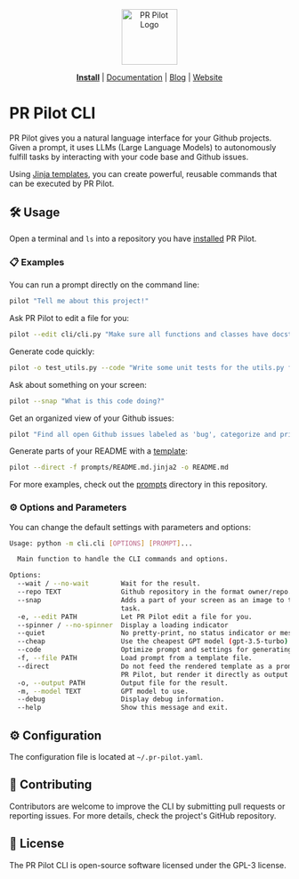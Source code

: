 <div align="center">
<img src="https://avatars.githubusercontent.com/ml/17635?s=140&v=" width="100" alt="PR Pilot Logo">
</div>

<p align="center">
  <a href="https://github.com/apps/pr-pilot-ai/installations/new"><b>Install</b></a> |
  <a href="https://docs.pr-pilot.ai">Documentation</a> |
  <a href="https://www.pr-pilot.ai/blog">Blog</a> |
  <a href="https://www.pr-pilot.ai">Website</a>
</p>

# PR Pilot CLI

PR Pilot gives you a natural language interface for your Github projects.
Given a prompt, it uses LLMs (Large Language Models) to autonomously fulfill tasks by interacting with your code base
and Github issues.

Using [Jinja templates](https://jinja.palletsprojects.com/en/3.1.x/), you can create powerful,
reusable commands that can be executed by PR Pilot.

## 🛠️ Usage

Open a terminal and `ls` into a repository you have [installed](https://github.com/apps/pr-pilot-ai/installations/new) PR Pilot.

### 📋 Examples

You can run a prompt directly on the command line:

```bash
pilot "Tell me about this project!"
```

Ask PR Pilot to edit a file for you:

```bash
pilot --edit cli/cli.py "Make sure all functions and classes have docstrings."
```

Generate code quickly:

```bash
pilot -o test_utils.py --code "Write some unit tests for the utils.py file."
```

Ask about something on your screen:

```bash
pilot --snap "What is this code doing?"
```

Get an organized view of your Github issues:

```bash
pilot "Find all open Github issues labeled as 'bug', categorize and prioritize them"
```

Generate parts of your README with a [template](./prompts/README.md.jinja2):

```bash
pilot --direct -f prompts/README.md.jinja2 -o README.md
```

For more examples, check out the [prompts](./prompts) directory in this repository.

### ⚙️ Options and Parameters

You can change the default settings with parameters and options:

```bash
Usage: python -m cli.cli [OPTIONS] [PROMPT]...

  Main function to handle the CLI commands and options.

Options:
  --wait / --no-wait        Wait for the result.
  --repo TEXT               Github repository in the format owner/repo.
  --snap                    Adds a part of your screen as an image to the
                            task.
  -e, --edit PATH           Let PR Pilot edit a file for you.
  --spinner / --no-spinner  Display a loading indicator
  --quiet                   No pretty-print, no status indicator or messages.
  --cheap                   Use the cheapest GPT model (gpt-3.5-turbo)
  --code                    Optimize prompt and settings for generating code
  -f, --file PATH           Load prompt from a template file.
  --direct                  Do not feed the rendered template as a prompt into
                            PR Pilot, but render it directly as output.
  -o, --output PATH         Output file for the result.
  -m, --model TEXT          GPT model to use.
  --debug                   Display debug information.
  --help                    Show this message and exit.

```

## ⚙️ Configuration
The configuration file is located at `~/.pr-pilot.yaml`.

## 🤝 Contributing
Contributors are welcome to improve the CLI by submitting pull requests or reporting issues. For more details, check the project's GitHub repository.

## 📜 License
The PR Pilot CLI is open-source software licensed under the GPL-3 license.